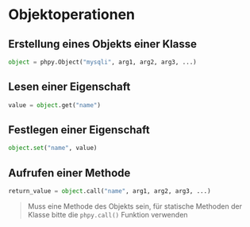 # Objektoperationen


## Erstellung eines Objekts einer Klasse

```python
object = phpy.Object("mysqli", arg1, arg2, arg3, ...)
```


## Lesen einer Eigenschaft
```python
value = object.get("name")
```


## Festlegen einer Eigenschaft
```python
object.set("name", value)
```

## Aufrufen einer Methode
```python
return_value = object.call("name", arg1, arg2, arg3, ...)
```

> Muss eine Methode des Objekts sein, für statische Methoden der Klasse bitte die `phpy.call()` Funktion verwenden
